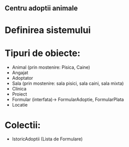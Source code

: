 ## Centru adoptii animale
# Definirea sistemului

# Tipuri de obiecte:
- Animal (prin mostenire: Pisica, Caine)
- Angajat
- Adoptator
- Sala (prin mostenire: sala pisici, sala caini, sala mixta)
- Clinica
- Proiect
- Formular (interfata)-> FormularAdoptie, FormularPlata
- Locatie

# Colectii:
* IstoricAdoptii (Lista de Formulare)
